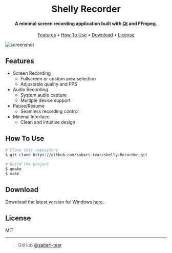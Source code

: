 <h1 align="center">
  <br>
  Shelly Recorder
  <br>
</h1>

<h4 align="center">A minimal screen recording application built with <a href="https://www.qt.io/" target="_blank">Qt</a> and FFmpeg.</h4>

<p align="center">
  <a href="#features">Features</a> •
  <a href="#how-to-use">How To Use</a> •
  <a href="#download">Download</a> •
  <a href="#license">License</a>
</p>

![screenshot]([YOUR_SCREENSHOT_GIF])

## Features

* Screen Recording
  - Fullscreen or custom area selection
  - Adjustable quality and FPS
* Audio Recording
  - System audio capture
  - Multiple device support
* Pause/Resume
  - Seamless recording control
* Minimal Interface
  - Clean and intuitive design

## How To Use

```bash
# Clone this repository
$ git clone https://github.com/sabari-tear/shelly-Recorder.git

# Build the project
$ qmake
$ make
```

## Download

Download the latest version for Windows [here]([YOUR_DOWNLOAD_LINK]).

## License

MIT

---

> GitHub [@sabari-tear](https://github.com/sabari-tear)
